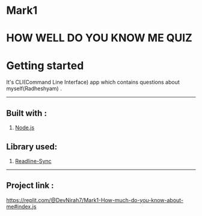 # Mark1
# HOW WELL DO YOU KNOW ME QUIZ

# Getting started

It's CLI(Command Line Interface) app which contains questions about myself(Radheshyam) .

****
## Built with :
1. [Node.js](https://nodejs.org/en/)

## Library used:

1. [Readline-Sync](https://www.npmjs.com/package/readline-sync)


********

## Project link :
 https://replit.com/@DevNirah7/Mark1-How-much-do-you-know-about-me#index.js


